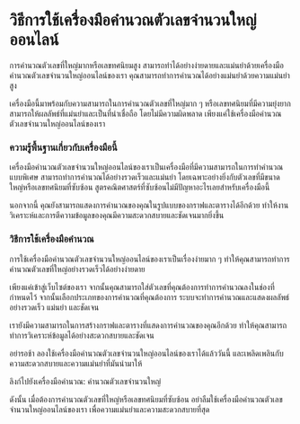 วิธีการใช้เครื่องมือคำนวณตัวเลขจำนวนใหญ่ออนไลน์
===============================================

การคำนวณตัวเลขที่ใหญ่มากหรือเลขทศนิยมสูง สามารถทำได้อย่างง่ายดายและแม่นยำด้วยเครื่องมือคำนวณตัวเลขจำนวนใหญ่ออนไลน์ของเรา คุณสามารถทำการคำนวณได้อย่างแม่นยำด้วยความแม่นยำสูง

เครื่องมือนี้มาพร้อมกับความสามารถในการคำนวณตัวเลขที่ใหญ่มาก ๆ หรือเลขทศนิยมที่มีความยุ่งยาก สามารถให้ผลลัพธ์ที่แม่นยำและเป็นที่น่าเชื่อถือ โดยไม่มีความผิดพลาด เพียงแค่ใช้เครื่องมือคำนวณตัวเลขจำนวนใหญ่ออนไลน์ของเรา

### ความรู้พื้นฐานเกี่ยวกับเครื่องมือนี้

เครื่องมือคำนวณตัวเลขจำนวนใหญ่ออนไลน์ของเราเป็นเครื่องมือที่มีความสามารถในการทำคำนวณแบบพิเศษ สามารถทำการคำนวณได้อย่างรวดเร็วและแม่นยำ โดยเฉพาะอย่างยิ่งกับตัวเลขที่มีขนาดใหญ่หรือเลขทศนิยมที่ซับซ้อน สูตรคณิตศาสตร์ที่ซับซ้อนไม่มีปัญหาอะไรเลยสำหรับเครื่องมือนี้

นอกจากนี้ คุณยังสามารถแสดงการคำนวณของคุณในรูปแบบของกราฟและตารางได้อีกด้วย ทำให้งานวิเคราะห์และการตีความข้อมูลของคุณมีความสะดวกสบายและชัดเจนมากยิ่งขึ้น

### วิธีการใช้เครื่องมือคำนวณ

การใช้เครื่องมือคำนวณตัวเลขจำนวนใหญ่ออนไลน์ของเราเป็นเรื่องง่ายมาก ๆ ทำให้คุณสามารถทำการคำนวณตัวเลขที่ใหญ่อย่างรวดเร็วได้อย่างง่ายดาย

เพียงแค่เข้าสู่เว็บไซต์ของเรา จากนั้นคุณสามารถใส่ตัวเลขที่คุณต้องการทำการคำนวณลงในช่องที่กำหนดไว้ จากนั้นเลือกประเภทของการคำนวณที่คุณต้องการ ระบบจะทำการคำนวณและแสดงผลลัพธ์อย่างรวดเร็ว แม่นยำ และชัดเจน

เรายังมีความสามารถในการสร้างกราฟและตารางที่แสดงการคำนวณของคุณอีกด้วย ทำให้คุณสามารถทำการวิเคราะห์ข้อมูลได้อย่างสะดวกสบายและชัดเจน

อย่ารอช้า ลองใช้เครื่องมือคำนวณตัวเลขจำนวนใหญ่ออนไลน์ของเราได้แล้ววันนี้ และเพลิดเพลินกับความสะดวกสบายและความแม่นยำที่มันนำมาให้

ลิงก์ไปยังเครื่องมือคำนวณ: คำนวณตัวเลขจำนวนใหญ่

ดังนั้น เมื่อต้องการคำนวณตัวเลขที่ใหญ่หรือเลขทศนิยมที่ซับซ้อน อย่าลืมใช้เครื่องมือคำนวณตัวเลขจำนวนใหญ่ออนไลน์ของเรา เพื่อความแม่นยำและความสะดวกสบายที่สุด